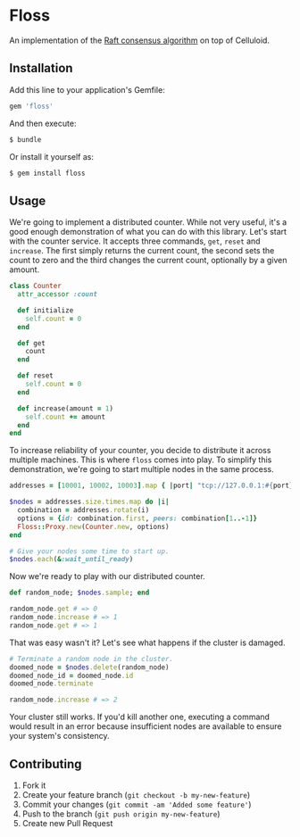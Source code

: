 # Floss

An implementation of the [Raft consensus algorithm](https://ramcloud.stanford.edu/wiki/download/attachments/11370504/raft.pdf) on top of Celluloid.

## Installation

Add this line to your application's Gemfile:

```ruby
gem 'floss'
```

And then execute:

```bash
$ bundle
```

Or install it yourself as:

```bash
$ gem install floss
```

## Usage

We're going to implement a distributed counter. While not very useful, it's a good enough demonstration of what you can
do with this library. Let's start with the counter service. It accepts three commands, `get`, `reset` and `increase`.
The first simply returns the current count, the second sets the count to zero and the third changes the current count,
optionally by a given amount.

```ruby
class Counter
  attr_accessor :count

  def initialize
    self.count = 0
  end

  def get
    count
  end

  def reset
    self.count = 0
  end

  def increase(amount = 1)
    self.count += amount
  end
end
```

To increase reliability of your counter, you decide to distribute it across multiple machines. This is where `floss`
comes into play. To simplify this demonstration, we're going to start multiple nodes in the same process.

```ruby
addresses = [10001, 10002, 10003].map { |port| "tcp://127.0.0.1:#{port}" }

$nodes = addresses.size.times.map do |i|
  combination = addresses.rotate(i)
  options = {id: combination.first, peers: combination[1..-1]}
  Floss::Proxy.new(Counter.new, options)
end

# Give your nodes some time to start up.
$nodes.each(&:wait_until_ready)
```

Now we're ready to play with our distributed counter.

```ruby
def random_node; $nodes.sample; end

random_node.get # => 0
random_node.increase # => 1
random_node.get # => 1
```

That was easy wasn't it? Let's see what happens if the cluster is damaged.

```ruby
# Terminate a random node in the cluster.
doomed_node = $nodes.delete(random_node)
doomed_node_id = doomed_node.id
doomed_node.terminate

random_node.increase # => 2
```

Your cluster still works. If you'd kill another one, executing a command would result in an error because insufficient
nodes are available to ensure your system's consistency.

## Contributing

1. Fork it
2. Create your feature branch (`git checkout -b my-new-feature`)
3. Commit your changes (`git commit -am 'Added some feature'`)
4. Push to the branch (`git push origin my-new-feature`)
5. Create new Pull Request
